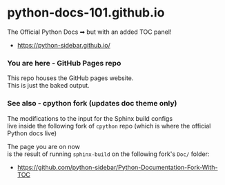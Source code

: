 # python-docs-101.github.io
The Official Python Docs ➡ but with an added TOC panel!

- https://python-sidebar.github.io/

### You are here - GitHub Pages repo

This repo houses the GitHub pages website. <br>
This is just the baked output.

### See also - cpython fork (updates doc theme only)
The modifications to the input for the Sphinx build configs <br>
live inside the following fork of `cpython` repo (which is where the official Python docs live)

The page you are on now <br>
is the result of running `sphinx-build` on the following fork's `Doc/` folder:

- https://github.com/python-sidebar/Python-Documentation-Fork-With-TOC
